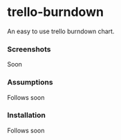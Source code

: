 # trello-burndown
An easy to use trello burndown chart.

### Screenshots
Soon

### Assumptions
Follows soon

### Installation
Follows soon